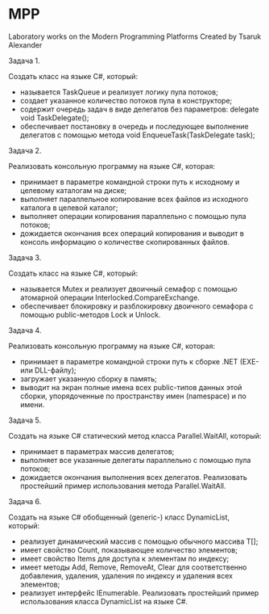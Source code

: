 # MPP
Laboratory works on the Modern Programming Platforms
Created by Tsaruk Alexander

Задача 1.

Создать класс на языке C#, который: 
- называется TaskQueue и реализует логику пула потоков;
- создает указанное количество потоков пула в конструкторе;
- содержит очередь задач в виде делегатов без параметров:
delegate void TaskDelegate();
- обеспечивает постановку в очередь и последующее выполнение делегатов с помощью метода 
void EnqueueTask(TaskDelegate task);

Задача 2.

Реализовать консольную программу на языке C#, которая: 
- принимает в параметре командной строки путь к исходному и целевому каталогам на диске;
- выполняет параллельное копирование всех файлов из исходного  каталога в целевой каталог;
- выполняет операции копирования параллельно с помощью пула потоков;
- дожидается окончания всех операций копирования и выводит в консоль информацию о количестве скопированных файлов.

Задача 3.

Создать класс на языке C#, который: 
- называется Mutex и реализует двоичный семафор с помощью атомарной операции Interlocked.CompareExchange. 
- обеспечивает блокировку и разблокировку двоичного семафора с помощью public-методов Lock и Unlock.

Задача 4.

Реализовать консольную программу на языке C#, которая: 
- принимает в параметре командной строки путь к сборке .NET (EXE- или DLL-файлу);
- загружает указанную сборку в память;
- выводит на экран полные имена всех public-типов данных этой сборки, упорядоченные по пространству имен (namespace) и по имени.

Задача 5.

Создать на языке C# статический метод класса Parallel.WaitAll, который: 
- принимает в параметрах массив делегатов;
- выполняет все указанные делегаты параллельно с помощью пула потоков;
- дожидается окончания выполнения всех делегатов.
Реализовать простейший пример использования метода Parallel.WaitAll.

Задача 6.

Создать на языке C# обобщенный (generic-) класс DynamicList<T>, который:
- реализует динамический массив с помощью обычного массива T[];
- имеет свойство Count, показывающее количество элементов; 
- имеет свойство Items для доступа к элементам по индексу; 
- имеет методы Add, Remove, RemoveAt, Clear для соответственно добавления, удаления, удаления по индексу и удаления всех элементов;
- реализует интерфейс IEnumerable<T>.
Реализовать простейший пример использования класса DynamicList<T> на языке C#.
